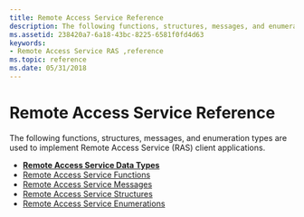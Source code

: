```yaml
---
title: Remote Access Service Reference
description: The following functions, structures, messages, and enumeration types are used to implement Remote Access Service (RAS) client applications.
ms.assetid: 238420a7-6a18-43bc-8225-6581f0fd4d63
keywords:
- Remote Access Service RAS ,reference
ms.topic: reference
ms.date: 05/31/2018
---
```


# Remote Access Service Reference

The following functions, structures, messages, and enumeration types are used to implement Remote Access Service (RAS) client applications.

-   [**Remote Access Service Data Types**](remote-access-service-data-types.md)
-   [Remote Access Service Functions](remote-access-service-functions.md)
-   [Remote Access Service Messages](remote-access-service-messages.md)
-   [Remote Access Service Structures](remote-access-service-structures.md)
-   [Remote Access Service Enumerations](remote-access-service-enumerations.md)

 

 




